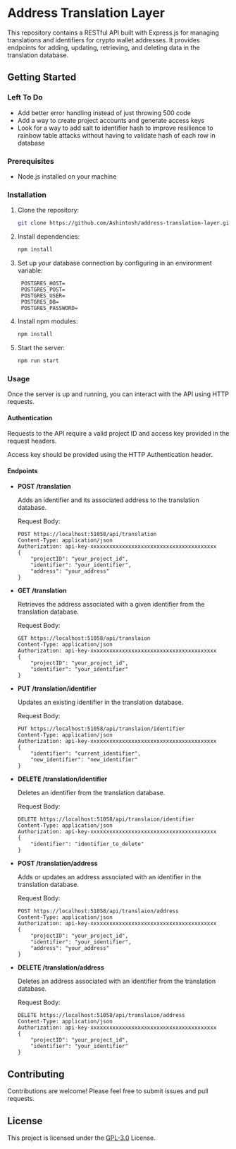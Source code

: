 # Address Translation Layer

This repository contains a RESTful API built with Express.js for managing translations and identifiers for crypto wallet addresses. It provides endpoints for adding, updating, retrieving, and deleting data in the translation database.

## Getting Started

### Left To Do

- Add better error handling instead of just throwing 500 code
- Add a way to create project accounts and generate access keys
- Look for a way to add salt to identifier hash to improve resilience to rainbow table attacks without having to validate hash of each row in database 

### Prerequisites

- Node.js installed on your machine

### Installation

1. Clone the repository:
   ```bash
   git clone https://github.com/Ashintosh/address-translation-layer.git
   ```

2. Install dependencies:
   ```bash
   npm install
   ```

3. Set up your database connection by configuring in an environment variable:
   ```
    POSTGRES_HOST=
    POSTGRES_POST=
    POSTGRES_USER=
    POSTGRES_DB=
    POSTGRES_PASSWORD=
   ```

4. Install npm modules:
   ```bash
   npm install
   ```

5. Start the server:
   ```bash
   npm run start
   ```

### Usage

Once the server is up and running, you can interact with the API using HTTP requests.

#### Authentication

Requests to the API require a valid project ID and access key provided in the request headers.

Access key should be provided using the HTTP Authentication header.

#### Endpoints

- **POST /translation**

  Adds an identifier and its associated address to the translation database.

  Request Body:
  ```http
  POST https://localhost:51058/api/translation
  Content-Type: application/json
  Authorization: api-key-xxxxxxxxxxxxxxxxxxxxxxxxxxxxxxxxxxxxxxxx
  {
      "projectID": "your_project_id",
      "identifier": "your_identifier",
      "address": "your_address"
  }
  ```

- **GET /translation**

  Retrieves the address associated with a given identifier from the translation database.

  Request Body:
  ```http
  GET https://localhost:51058/api/translaion
  Content-Type: application/json
  Authorization: api-key-xxxxxxxxxxxxxxxxxxxxxxxxxxxxxxxxxxxxxxxx
  {
      "projectID": "your_project_id",
      "identifier": "your_identifier"
  }
  ```

- **PUT /translation/identifier**

  Updates an existing identifier in the translation database.

  Request Body:
  ```http
  PUT https://localhost:51058/api/translaion/identifier
  Content-Type: application/json
  Authorization: api-key-xxxxxxxxxxxxxxxxxxxxxxxxxxxxxxxxxxxxxxxx
  {
      "identifier": "current_identifier",
      "new_identifier": "new_identifier"
  }
  ```

- **DELETE /translation/identifier**

  Deletes an identifier from the translation database.

  Request Body:
  ```http
  DELETE https://localhost:51058/api/translaion/identifier
  Content-Type: application/json
  Authorization: api-key-xxxxxxxxxxxxxxxxxxxxxxxxxxxxxxxxxxxxxxxx
  {
      "identifier": "identifier_to_delete"
  }
  ```

- **POST /translation/address**

  Adds or updates an address associated with an identifier in the translation database.

  Request Body:
  ```http
  POST https://localhost:51058/api/translaion/address
  Content-Type: application/json
  Authorization: api-key-xxxxxxxxxxxxxxxxxxxxxxxxxxxxxxxxxxxxxxxx
  {
      "projectID": "your_project_id",
      "identifier": "your_identifier",
      "address": "your_address"
  }
  ```

- **DELETE /translation/address**

  Deletes an address associated with an identifier from the translation database.

  Request Body:
  ```http
  DELETE https://localhost:51058/api/translaion/address
  Content-Type: application/json
  Authorization: api-key-xxxxxxxxxxxxxxxxxxxxxxxxxxxxxxxxxxxxxxxx
  {
      "projectID": "your_project_id",
      "identifier": "your_identifier"
  }
  ```

## Contributing

Contributions are welcome! Please feel free to submit issues and pull requests.

## License

This project is licensed under the [GPL-3.0](https://raw.githubusercontent.com/Ashintosh/address-translation-layer/main/LICENSE) License.
